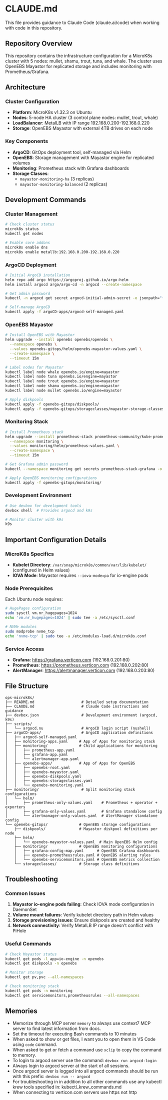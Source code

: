 # CLAUDE.md

This file provides guidance to Claude Code (claude.ai/code) when working with code in this repository.

## Repository Overview

This repository contains the infrastructure configuration for a MicroK8s cluster with 5 nodes: mullet, shamu, trout, tuna, and whale. The cluster uses OpenEBS Mayastor for replicated storage and includes monitoring with Prometheus/Grafana.

## Architecture

### Cluster Configuration

- **Platform**: MicroK8s v1.32.3 on Ubuntu
- **Nodes**: 5-node HA cluster (3 control plane nodes: mullet, trout, whale)
- **LoadBalancer**: MetalLB with IP range 192.168.0.200-192.168.0.220
- **Storage**: OpenEBS Mayastor with external 4TB drives on each node

### Key Components

- **ArgoCD**: GitOps deployment tool, self-managed via Helm
- **OpenEBS**: Storage management with Mayastor engine for replicated volumes
- **Monitoring**: Prometheus stack with Grafana dashboards
- **Storage Classes**:
  - `mayastor-monitoring-ha` (3 replicas)
  - `mayastor-monitoring-balanced` (2 replicas)

## Development Commands

### Cluster Management

```bash
# Check cluster status
microk8s status
kubectl get nodes

# Enable core addons
microk8s enable dns
microk8s enable metallb:192.168.0.200-192.168.0.220
```

### ArgoCD Deployment

```bash
# Initial ArgoCD installation
helm repo add argo https://argoproj.github.io/argo-helm
helm install argocd argo/argo-cd -n argocd --create-namespace

# Get admin password
kubectl -n argocd get secret argocd-initial-admin-secret -o jsonpath="{.data.password}" | base64 -d

# Self-manage ArgoCD
kubectl apply -f argoCD-apps/argocd-self-managed.yaml
```

### OpenEBS Mayastor

```bash
# Install OpenEBS with Mayastor
helm upgrade --install openebs openebs/openebs \
  --namespace openebs \
  --values openebs-gitops/helm/openebs-mayastor-values.yaml \
  --create-namespace \
  --timeout 15m

# Label nodes for Mayastor
kubectl label node whale openebs.io/engine=mayastor
kubectl label node tuna openebs.io/engine=mayastor
kubectl label node trout openebs.io/engine=mayastor
kubectl label node shamu openebs.io/engine=mayastor
kubectl label node mullet openebs.io/engine=mayastor

# Apply diskpools
kubectl apply -f openebs-gitops/diskpools/
kubectl apply -f openebs-gitops/storageclasses/mayastor-storage-classes.yaml
```

### Monitoring Stack

```bash
# Install Prometheus stack
helm upgrade --install prometheus-stack prometheus-community/kube-prometheus-stack \
  --namespace monitoring \
  --values monitoring/helm/prometheus-values.yaml \
  --create-namespace \
  --timeout 15m

# Get Grafana admin password
kubectl --namespace monitoring get secrets prometheus-stack-grafana -o jsonpath="{.data.admin-password}" | base64 -d

# Apply OpenEBS monitoring configurations
kubectl apply -f openebs-gitops/monitoring/
```

### Development Environment

```bash
# Use devbox for development tools
devbox shell  # Provides argocd and k9s

# Monitor cluster with k9s
k9s
```

## Important Configuration Details

### MicroK8s Specifics

- **Kubelet Directory**: `/var/snap/microk8s/common/var/lib/kubelet/` (configured in Helm values)
- **IOVA Mode**: Mayastor requires `--iova-mode=pa` for io-engine pods

### Node Prerequisites

Each Ubuntu node requires:

```bash
# HugePages configuration
sudo sysctl vm.nr_hugepages=1024
echo 'vm.nr_hugepages=1024' | sudo tee -a /etc/sysctl.conf

# NVMe modules
sudo modprobe nvme_tcp
echo 'nvme-tcp' | sudo tee -a /etc/modules-load.d/microk8s.conf
```

### Service Access

- **Grafana**: https://grafana.verticon.com (192.168.0.201:80)
- **Prometheus**: https://prometheus.verticon.com (192.168.0.202:80)
- **AlertManager**: https://alertmanager.verticon.com (192.168.0.203:80)

## File Structure

```
ops-microk8s/
├── README.md                     # Detailed setup documentation
├── CLAUDE.md                     # Claude Code instructions and guidance
├── devbox.json                   # Development environment (argocd, k9s)
├── scripts/
│   └── argocd.nu                 # ArgoCD login script (nushell)
├── argoCD-apps/                  # ArgoCD application definitions
│   ├── argocd-self-managed.yaml
│   ├── monitoring-apps.yaml     # App of Apps for monitoring stack
│   ├── monitoring/              # Child applications for monitoring
│   │   ├── prometheus-app.yaml
│   │   ├── grafana-app.yaml
│   │   └── alertmanager-app.yaml
│   ├── openebs-apps/            # App of Apps for OpenEBS
│   │   ├── openebs-root.yaml
│   │   ├── openebs-mayastor.yaml
│   │   ├── openebs-diskpools.yaml
│   │   ├── openebs-storageclasses.yaml
│   │   └── openebs-monitoring.yaml
├── monitoring/                   # Split monitoring stack configurations
│   └── helm/
│       ├── prometheus-only-values.yaml    # Prometheus + operator + exporters
│       ├── grafana-only-values.yaml       # Grafana standalone config
│       └── alertmanager-only-values.yaml  # AlertManager standalone config
└── openebs-gitops/              # OpenEBS storage configurations
    ├── diskpools/               # Mayastor diskpool definitions per node
    ├── helm/
    │   └── openebs-mayastor-values.yaml  # Main OpenEBS Helm config
    ├── monitoring/              # OpenEBS monitoring configurations
    │   ├── grafana-config-map.yaml      # OpenEBS Grafana dashboards
    │   ├── openebs-prometheusrules.yaml # OpenEBS alerting rules
    │   └── openebs-servicemonitors.yaml # OpenEBS metrics collection
    └── storageclasses/          # Storage class definitions
```

## Troubleshooting

### Common Issues

1. **Mayastor io-engine pods failing**: Check IOVA mode configuration in DaemonSet
2. **Volume mount failures**: Verify kubelet directory path in Helm values
3. **Storage provisioning issues**: Ensure diskpools are created and healthy
4. **Network connectivity**: Verify MetalLB IP range doesn't conflict with PiHole

### Useful Commands

```bash
# Check Mayastor status
kubectl get pods -l app=io-engine -n openebs
kubectl get diskpools -n openebs

# Monitor storage
kubectl get pv,pvc --all-namespaces

# Check monitoring stack
kubectl get pods -n monitoring
kubectl get servicemonitors,prometheusrules --all-namespaces
```

## Memories

- Memorize through MCP server `memory` to always use context7 MCP server to find latest information from docs.
- Set the timeout for executing Bash commands to 10 minutes
- When asked to show or get files, I want you to open them in VS Code using `code` command.
- When asked to get or fetch a command use `xclip` to copy the command to memory.
- To login to argocd server use the command: `devbox run argocd-login`
- Always login to argocd server at the start of all sessions.
- Once argocd server is logged into all argocd commands should be run with this prefix: `devbox run -- argocd`
- For troubleshooting in in addition to all other commands use any kubectl krew tools specified in: kubectl_krew_commands.md
- When connecting to verticon.com servers use https not http